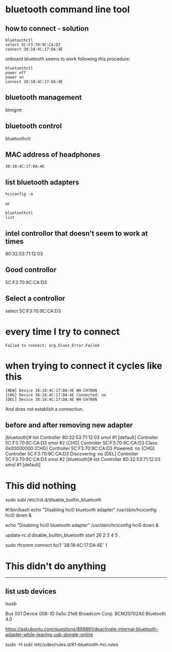 # bluetooth command line tool

## how to connect - solution

```
bluetoothctl
select 5C:F3:70:9C:CA:D3
connect 38:18:4C:17:DA:4E
```

onboard bluetooth seems to work following this procedure:

```
bluetoothctl
power off
power on
connect 38:18:4C:17:DA:4E
```


## bluetooth management

btmgmt

## bluetooth control

bluetoothctl

## MAC address of headphones 
```
38:18:4C:17:DA:4E
```

## list bluetooth adapters

```
hciconfig -a
```

or

```
bluetoothctl
list
```

## intel controllor that doesn't seem to work at times

80:32:53:71:12:03

## Good controllor

5C:F3:70:9C:CA:D3

## Select a controllor

select 5C:F3:70:9C:CA:D3


# every time I try to connect
```
Failed to connect: org.bluez.Error.Failed
```


# when trying to connect it cycles like this

```
[NEW] Device 38:18:4C:17:DA:4E WH-CH700N
[CHG] Device 38:18:4C:17:DA:4E Connected: no
[DEL] Device 38:18:4C:17:DA:4E WH-CH700N
```

And does not establish a connection.


## before and after removing new adapter

[bluetooth]# list
Controller 80:32:53:71:12:03 smol #1 [default]
Controller 5C:F3:70:9C:CA:D3 smol #2 
[CHG] Controller 5C:F3:70:9C:CA:D3 Class: 0x00000000
[CHG] Controller 5C:F3:70:9C:CA:D3 Powered: no
[CHG] Controller 5C:F3:70:9C:CA:D3 Discovering: no
[DEL] Controller 5C:F3:70:9C:CA:D3 smol #2 
[bluetooth]# list
Controller 80:32:53:71:12:03 smol #1 [default]






# This did nothing

sudo subl /etc/init.d/disable_builtin_bluetooth


#!/bin/bash
echo "Disabling hci0 bluetooth adapter"
/usr/sbin/hciconfig hci0 down &

echo "Disabling hci0 bluetooth adapter"
/usr/sbin/hciconfig hci0 down &


update-rc.d disable_builtin_bluetooth start 26 2 3 4 5  .


sudo rfcomm connect hci1 '38:18:4C:17:DA:4E' 1


# This didn't do anything
---

## list usb devices

lsusb

Bus 001 Device 008: ID 0a5c:21e8 Broadcom Corp. BCM20702A0 Bluetooth 4.0

https://askubuntu.com/questions/898881/deactivate-internal-bluetooth-adapter-while-leaving-usb-dongle-online

sudo -H subl /etc/udev/rules.d/81-bluetooth-hci.rules

